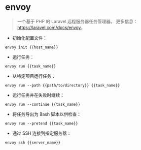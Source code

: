 # envoy

> 一个基于 PHP 的 Laravel 远程服务器任务管理器。
> 更多信息：<https://laravel.com/docs/envoy>。

- 初始化配置文件：

`envoy init {{host_name}}`

- 运行任务：

`envoy run {{task_name}}`

- 从特定项目运行任务：

`envoy run --path {{path/to/directory}} {{task_name}}`

- 运行任务并在失败时继续：

`envoy run --continue {{task_name}}`

- 将任务导出为 Bash 脚本以供检查：

`envoy run --pretend {{task_name}}`

- 通过 SSH 连接到指定服务器：

`envoy ssh {{server_name}}`